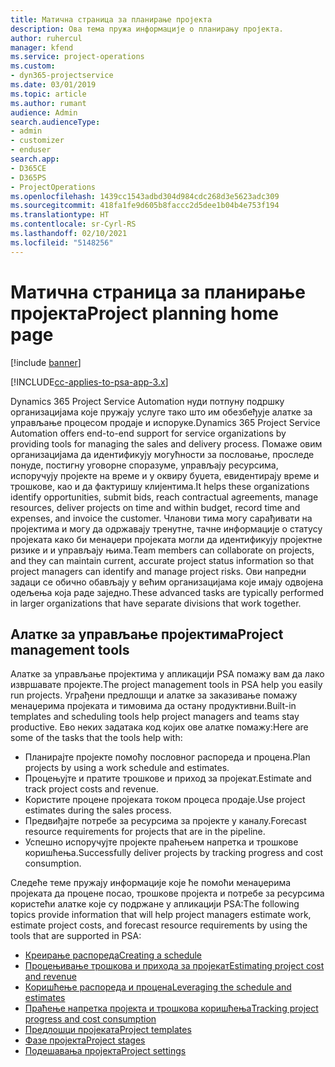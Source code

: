 ```yaml
---
title: Матична страница за планирање пројекта
description: Ова тема пружа информације о планирању пројекта.
author: ruhercul
manager: kfend
ms.service: project-operations
ms.custom:
- dyn365-projectservice
ms.date: 03/01/2019
ms.topic: article
ms.author: rumant
audience: Admin
search.audienceType:
- admin
- customizer
- enduser
search.app:
- D365CE
- D365PS
- ProjectOperations
ms.openlocfilehash: 1439cc1543adbd304d984cdc268d3e5623adc309
ms.sourcegitcommit: 418fa1fe9d605b8faccc2d5dee1b04b4e753f194
ms.translationtype: HT
ms.contentlocale: sr-Cyrl-RS
ms.lasthandoff: 02/10/2021
ms.locfileid: "5148256"
---
```

# <a name="project-planning-home-page"></a><span data-ttu-id="e46cb-103">Матична страница за планирање пројекта</span><span class="sxs-lookup"><span data-stu-id="e46cb-103">Project planning home page</span></span>

[!include [banner](../includes/psa-now-project-operations.md)]

[!INCLUDE[cc-applies-to-psa-app-3.x](../includes/cc-applies-to-psa-app-3x.md)]

<span data-ttu-id="e46cb-104">Dynamics 365 Project Service Automation нуди потпуну подршку организацијама које пружају услуге тако што им обезбеђује алатке за управљање процесом продаје и испоруке.</span><span class="sxs-lookup"><span data-stu-id="e46cb-104">Dynamics 365 Project Service Automation offers end-to-end support for service organizations by providing tools for managing the sales and delivery process.</span></span> <span data-ttu-id="e46cb-105">Помаже овим организацијама да идентификују могућности за пословање, проследе понуде, постигну уговорне споразуме, управљају ресурсима, испоручују пројекте на време и у оквиру буџета, евидентирају време и трошкове, као и да фактуришу клијентима.</span><span class="sxs-lookup"><span data-stu-id="e46cb-105">It helps these organizations identify opportunities, submit bids, reach contractual agreements, manage resources, deliver projects on time and within budget, record time and expenses, and invoice the customer.</span></span> <span data-ttu-id="e46cb-106">Чланови тима могу сарађивати на пројектима и могу да одржавају тренутне, тачне информације о статусу пројеката како би менаџери пројеката могли да идентификују пројектне ризике и и управљају њима.</span><span class="sxs-lookup"><span data-stu-id="e46cb-106">Team members can collaborate on projects, and they can maintain current, accurate project status information so that project managers can identify and manage project risks.</span></span> <span data-ttu-id="e46cb-107">Ови напредни задаци се обично обављају у већим организацијама које имају одвојена одељења која раде заједно.</span><span class="sxs-lookup"><span data-stu-id="e46cb-107">These advanced tasks are typically performed in larger organizations that have separate divisions that work together.</span></span>

## <a name="project-management-tools"></a><span data-ttu-id="e46cb-108">Алатке за управљање пројектима</span><span class="sxs-lookup"><span data-stu-id="e46cb-108">Project management tools</span></span>

<span data-ttu-id="e46cb-109">Алатке за управљање пројектима у апликацији PSA помажу вам да лако извршавате пројекте.</span><span class="sxs-lookup"><span data-stu-id="e46cb-109">The project management tools in PSA help you easily run projects.</span></span> <span data-ttu-id="e46cb-110">Уграђени предлошци и алатке за заказивање помажу менаџерима пројеката и тимовима да остану продуктивни.</span><span class="sxs-lookup"><span data-stu-id="e46cb-110">Built-in templates and scheduling tools help project managers and teams stay productive.</span></span> <span data-ttu-id="e46cb-111">Ево неких задатака код којих ове алатке помажу:</span><span class="sxs-lookup"><span data-stu-id="e46cb-111">Here are some of the tasks that the tools help with:</span></span>

- <span data-ttu-id="e46cb-112">Планирајте пројекте помоћу пословног распореда и процена.</span><span class="sxs-lookup"><span data-stu-id="e46cb-112">Plan projects by using a work schedule and estimates.</span></span>
- <span data-ttu-id="e46cb-113">Процењујте и пратите трошкове и приход за пројекат.</span><span class="sxs-lookup"><span data-stu-id="e46cb-113">Estimate and track project costs and revenue.</span></span>
- <span data-ttu-id="e46cb-114">Користите процене пројеката током процеса продаје.</span><span class="sxs-lookup"><span data-stu-id="e46cb-114">Use project estimates during the sales process.</span></span>
- <span data-ttu-id="e46cb-115">Предвиђајте потребе за ресурсима за пројекте у каналу.</span><span class="sxs-lookup"><span data-stu-id="e46cb-115">Forecast resource requirements for projects that are in the pipeline.</span></span>
- <span data-ttu-id="e46cb-116">Успешно испоручујте пројекте праћењем напретка и трошкове коришћења.</span><span class="sxs-lookup"><span data-stu-id="e46cb-116">Successfully deliver projects by tracking progress and cost consumption.</span></span>

<span data-ttu-id="e46cb-117">Следеће теме пружају информације које ће помоћи менаџерима пројеката да процене посао, трошкове пројекта и потребе за ресурсима користећи алатке које су подржане у апликацији PSA:</span><span class="sxs-lookup"><span data-stu-id="e46cb-117">The following topics provide information that will help project managers estimate work, estimate project costs, and forecast resource requirements by using the tools that are supported in PSA:</span></span>

- [<span data-ttu-id="e46cb-118">Креирање распореда</span><span class="sxs-lookup"><span data-stu-id="e46cb-118">Creating a schedule</span></span>](project-creating.md)
- [<span data-ttu-id="e46cb-119">Процењивање трошкова и прихода за пројекат</span><span class="sxs-lookup"><span data-stu-id="e46cb-119">Estimating project cost and revenue</span></span>](project-estimating.md)
- [<span data-ttu-id="e46cb-120">Коришћење распореда и процена</span><span class="sxs-lookup"><span data-stu-id="e46cb-120">Leveraging the schedule and estimates</span></span>](project-leveraging.md)
- [<span data-ttu-id="e46cb-121">Праћење напретка пројекта и трошкова коришћења</span><span class="sxs-lookup"><span data-stu-id="e46cb-121">Tracking project progress and cost consumption</span></span>](project-tracking.md)
- [<span data-ttu-id="e46cb-122">Предлошци пројеката</span><span class="sxs-lookup"><span data-stu-id="e46cb-122">Project templates</span></span>](project-templates.md)
- [<span data-ttu-id="e46cb-123">Фазе пројекта</span><span class="sxs-lookup"><span data-stu-id="e46cb-123">Project stages</span></span>](project-stages.md)
- [<span data-ttu-id="e46cb-124">Подешавања пројекта</span><span class="sxs-lookup"><span data-stu-id="e46cb-124">Project settings</span></span>](project-settings.md)
